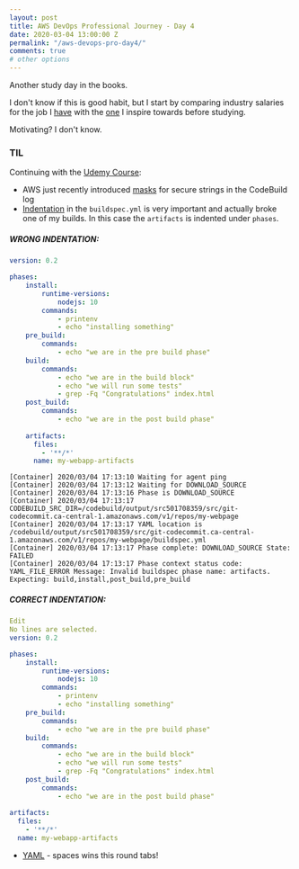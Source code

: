 ```yaml
---
layout: post
title: AWS DevOps Professional Journey - Day 4
date: 2020-03-04 13:00:00 Z
permalink: "/aws-devops-pro-day4/"
comments: true
# other options
---
```


Another study day in the books. 

I don't know if this is good habit, but I start by comparing industry salaries for the job I [have](https://www.payscale.com/research/CA/Job=Mainframe_Systems_Programmer/Salary) with the [one](https://www.payscale.com/research/US/Job=Senior_Development_Operations_(DevOps)_Engineer/Salary) I inspire towards before studying. 

Motivating? I don't know.

### TIL
Continuing with the [Udemy Course](https://www.udemy.com/course/aws-certified-devops-engineer-professional-hands-on/):

- AWS just recently introduced [masks](https://forums.aws.amazon.com/thread.jspa?threadID=314535) for secure strings in the CodeBuild log
- [Indentation](https://github.com/awsdocs/aws-codebuild-user-guide/issues/46) in the `buildspec.yml` is very important and actually broke one of my builds. In this case the `artifacts` is indented under `phases`.


##### WRONG INDENTATION:
```yaml
version: 0.2

phases: 
    install:
        runtime-versions:
            nodejs: 10
        commands:
            - printenv
            - echo "installing something"
    pre_build:
        commands: 
            - echo "we are in the pre build phase"
    build:
        commands:
            - echo "we are in the build block"
            - echo "we will run some tests"
            - grep -Fq "Congratulations" index.html
    post_build:
        commands:
            - echo "we are in the post build phase"
            
    artifacts:
      files:
        - '**/*'
      name: my-webapp-artifacts

```

```log
[Container] 2020/03/04 17:13:10 Waiting for agent ping
[Container] 2020/03/04 17:13:12 Waiting for DOWNLOAD_SOURCE
[Container] 2020/03/04 17:13:16 Phase is DOWNLOAD_SOURCE
[Container] 2020/03/04 17:13:17 CODEBUILD_SRC_DIR=/codebuild/output/src501708359/src/git-codecommit.ca-central-1.amazonaws.com/v1/repos/my-webpage
[Container] 2020/03/04 17:13:17 YAML location is /codebuild/output/src501708359/src/git-codecommit.ca-central-1.amazonaws.com/v1/repos/my-webpage/buildspec.yml
[Container] 2020/03/04 17:13:17 Phase complete: DOWNLOAD_SOURCE State: FAILED
[Container] 2020/03/04 17:13:17 Phase context status code: YAML_FILE_ERROR Message: Invalid buildspec phase name: artifacts. Expecting: build,install,post_build,pre_build

```



##### CORRECT INDENTATION:
```yaml
Edit
No lines are selected.
version: 0.2

phases: 
    install:
        runtime-versions:
            nodejs: 10
        commands:
            - printenv
            - echo "installing something"
    pre_build:
        commands: 
            - echo "we are in the pre build phase"
    build:
        commands:
            - echo "we are in the build block"
            - echo "we will run some tests"
            - grep -Fq "Congratulations" index.html
    post_build:
        commands:
            - echo "we are in the post build phase"
            
artifacts:
  files:
    - '**/*'
  name: my-webapp-artifacts
```



- [YAML](https://yaml.org/faq.html) - spaces wins this round tabs!